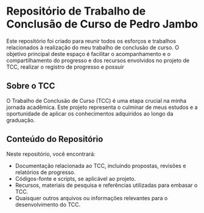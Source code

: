 # Repositório de Trabalho de Conclusão de Curso de Pedro Jambo

Este repositório foi criado para reunir todos os esforços e trabalhos relacionados à realização do meu trabalho de conclusão de curso. O objetivo principal deste espaço é facilitar o acompanhamento e o compartilhamento do progresso e dos recursos envolvidos no projeto de TCC, realizar o registro de progresso e possuir

## Sobre o TCC

O Trabalho de Conclusão de Curso (TCC) é uma etapa crucial na minha jornada acadêmica. Este projeto representa o culminar de meus estudos e a oportunidade de aplicar os conhecimentos adquiridos ao longo da graduação.

## Conteúdo do Repositório

Neste repositório, você encontrará:

- Documentação relacionada ao TCC, incluindo propostas, revisões e relatórios de progresso.
- Códigos-fonte e scripts, se aplicável ao projeto.
- Recursos, materiais de pesquisa e referências utilizadas para embasar o TCC.
- Quaisquer outros arquivos ou informações relevantes para o desenvolvimento do TCC.

